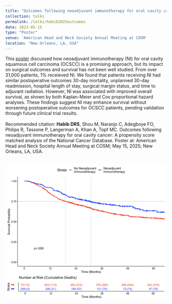 ```yaml
---	
title: "Outcomes following neoadjuvant immunotherapy for oral cavity cancer: A propensity score matched analysis of the National Cancer Database"	
collection: talks	
permalink: /talks/habib2025outcomes	
date: 2023-05-15
type: "Poster"
venue: 'American Head and Neck Society Annual Meeting at COSM'
location: "New Orleans, LA, USA"
---	
```

This [poster](https://danielrshabib.github.io/files/habib2025outcomes-poster.pdf) discussed how neoadjuvant immunotherapy (NI) for oral cavity squamous cell carcinoma (OCSCC) is a promising approach, but its impact on surgical outcomes and survival has not been well studied. From over 31,000 patients, 1% receieved NI. We found that patients receiving NI had similar postoperative outcomes 30-day mortality, unplanned 30-day readmission, hospital length of stay, surgical margin status, and time to adjuvant radiation. However, NI was associated with improved overall survival, as shown by both Kaplan-Meier and Cox proportional hazard analyses. These findings suggest NI may enhance survival without worsening postoperative outcomes for OCSCC patients, pending validation through future clinical trial results. 
<br><br>
Recommended citation: **Habib DRS**, Shou M, Naranjo C, Adegboye FO, Philips R, Tassone P, Langerman A, Khan A, Topf MC. Outcomes following neoadjuvant immunotherapy for oral cavity cancer: A propensity score matched analysis of the National Cancer Database. Poster at: American Head and Neck Society Annual Meeting at COSM; May 15, 2025; New Orleans, LA, USA. 
<br><br>
<div style="text-align:center">
    <img src="../images/habib2025outcomes.png" alt="Kaplan-Meier Survival Curves by Neoadjuvant Immunotherapy" style="height:auto; max-height:500px; min-height:100px;">
</div>
